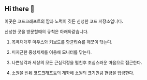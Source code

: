 ## Hi there 👋

<!--

**Here are some ideas to get you started:**

🙋‍♀️ A short introduction - what is your organization all about?
🌈 Contribution guidelines - how can the community get involved?
👩‍💻 Useful resources - where can the community find your docs? Is there anything else the community should know?
🍿 Fun facts - what does your team eat for breakfast?
🧙 Remember, you can do mighty things with the power of [Markdown](https://docs.github.com/github/writing-on-github/getting-started-with-writing-and-formatting-on-github/basic-writing-and-formatting-syntax)
-->

이곳은 코드크래프트의 땀과 노력이 깃든 신성한 코드 저장소입니다.

신성한 곳을 방문할때의 규칙은 아래와같습니다. 

1. 목욕재개후 마우스와 키보드를 항균티슈를 깨끗이 닦는다.

2. 미지근한 중성세제를 이용해 모니터를 닦는다.

3. 나쁜생각과 세상의 모든 근심걱정을 떨친후 조심스러운 마음으로 접근한다.

4. 소원을 빈뒤 코드크래프트의 계좌에 소원의 크기만큼 현금을 입금한다.
